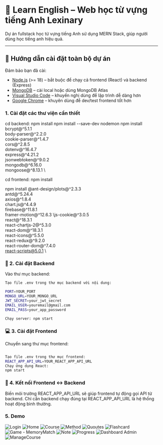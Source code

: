# 📘 Learn English – Web học từ vựng tiếng Anh Lexinary

Dự án fullstack học từ vựng tiếng Anh sử dụng MERN Stack, giúp người dùng học tiếng anh hiệu quả.

---

## 🚀 Hướng dẫn cài đặt toàn bộ dự án

Đảm bảo bạn đã cài:
- [Node.js](https://nodejs.org/) (>= 18) – bắt buộc để chạy cả frontend (React) và backend (Express)
- [MongoDB](https://www.mongodb.com/try/download/community) – cài local hoặc dùng MongoDB Atlas
- [Visual Studio Code](https://code.visualstudio.com/) – khuyến nghị dùng để lập trình dễ dàng hơn
- [Google Chrome](https://www.google.com/chrome/) – khuyên dùng để dev/test frontend tốt hơn

### 1. Cài đặt các thư viện cần thiết
cd backend: npm install
npm install --save-dev nodemon
npm install bcrypt@^5.1.1 \
body-parser@^2.2.0 \
cookie-parser@^1.4.7 \
cors@^2.8.5 \
dotenv@^16.4.7 \
express@^4.21.2 \
jsonwebtoken@^9.0.2 \
mongodb@^6.16.0 \
mongoose@^8.13.1 \

cd frontend: npm install

npm install @ant-design/plots@^2.3.3 \
antd@^5.24.4 \
axios@^1.8.4 \
chart.js@^4.4.9 \
firebase@^11.8.1 \
framer-motion@^12.6.3 \js-cookie@^3.0.5 \
react@^18.3.1 \
react-chartjs-2@^5.3.0 \
react-dom@^18.3.1 \
react-icons@^5.5.0 \
react-redux@^9.2.0 \
react-router-dom@^7.4.0 \
react-scripts@5.0.1 \

### 📂 2. Cài đặt Backend

Vào thư mục backend:

```bash
Tạo file .env trong thư mục backend với nội dung:

PORT=YOUR_PORT
MONGO_URL=YOUR_MONGO_URL
JWT_SECRET=your_jwt_secret
EMAIL_USER=youremail@gmail.com
EMAIL_PASS=your_app_password

Chạy server: npm start
```

### 💻 3. Cài đặt Frontend
Chuyển sang thư mục frontend:
```bash

Tạo file .env trong thư mục frontend:
REACT_APP_API_URL=YOUR_REACT_APP_API_URL
Chạy ứng dụng React:
npm start
```

### 🔗 4. Kết nối Frontend ↔ Backend
Biến môi trường REACT_APP_API_URL sẽ giúp frontend tự động gọi API từ backend. Chỉ cần backend chạy đúng tại REACT_APP_API_URL là hệ thống hoạt động bình thường.

### 5. Demo
![Login](https://github.com/user-attachments/assets/b05fed3b-11c0-4a13-b118-486bc753ff10)
![Home](https://github.com/user-attachments/assets/9cea784c-ce79-432d-bb38-b3e65c5defb4)
![Course](https://github.com/user-attachments/assets/716901c4-8b59-46b1-a381-e2414cf089a1)
![Method](https://github.com/user-attachments/assets/8366414f-28f0-490a-b730-491d12ef443b)
![Quoutes](https://github.com/user-attachments/assets/d43557be-55d9-4604-bb2c-a269521b64e5)
![Flashcard](https://github.com/user-attachments/assets/3f46eabf-d529-4833-8b76-72bd1eae9917)
![Game - MemoryMatch](https://github.com/user-attachments/assets/5d5a8cb7-a740-4dba-97b4-8a208184574e)
![Note](https://github.com/user-attachments/assets/65668e02-a2ae-490d-b062-7cebeccaf9c1)
![Progress](https://github.com/user-attachments/assets/c28a27e2-612b-4e64-8d9b-d57c3614fd4c)
![Dashboard Admin](https://github.com/user-attachments/assets/0230d3ff-4cf3-4e9a-9c09-d1400e46ca42)
![ManageCourse](https://github.com/user-attachments/assets/cd20a2b9-dedd-4b6a-8bdc-573379e48d61)





